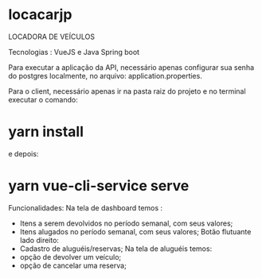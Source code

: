 # locacarjp
LOCADORA DE VEÍCULOS

Tecnologias : VueJS e Java Spring boot

Para executar a aplicação da API, necessário apenas configurar sua senha do postgres localmente, no arquivo: application.properties.

Para o client, necessário apenas ir na pasta raiz do projeto e no terminal executar o comando:
# yarn install
e depois:
# yarn vue-cli-service serve

Funcionalidades:
Na tela de dashboard temos :
 - Itens a serem devolvidos no período semanal, com seus valores;
 - Itens alugados no período semanal, com seus valores;
Botão flutuante lado direito:
 - Cadastro de aluguéis/reservas;
Na tela de aluguéis temos: 
 - opção de devolver um veículo;
 - opção de cancelar uma reserva;

 
